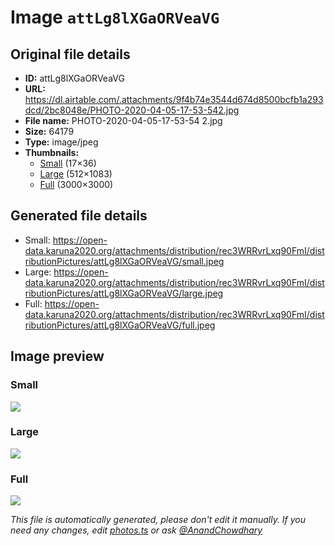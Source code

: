 # Image `attLg8lXGaORVeaVG`

## Original file details

- **ID:** attLg8lXGaORVeaVG
- **URL:** https://dl.airtable.com/.attachments/9f4b74e3544d674d8500bcfb1a293dcd/2bc8048e/PHOTO-2020-04-05-17-53-542.jpg
- **File name:** PHOTO-2020-04-05-17-53-54 2.jpg
- **Size:** 64179
- **Type:** image/jpeg
- **Thumbnails:**
  - [Small](https://dl.airtable.com/.attachmentThumbnails/d4155561a9b951b545ec274e9f8056e5/88fcb283) (17×36)
  - [Large](https://dl.airtable.com/.attachmentThumbnails/948b78abe9175b6f6a2943d4da485e02/d8641c9c) (512×1083)
  - [Full](https://dl.airtable.com/.attachmentThumbnails/5861c17a8dc0778ccbddbeb4f43de1a1/debd1abd) (3000×3000)

## Generated file details

- Small: https://open-data.karuna2020.org/attachments/distribution/rec3WRRvrLxq90FmI/distributionPictures/attLg8lXGaORVeaVG/small.jpeg
- Large: https://open-data.karuna2020.org/attachments/distribution/rec3WRRvrLxq90FmI/distributionPictures/attLg8lXGaORVeaVG/large.jpeg
- Full: https://open-data.karuna2020.org/attachments/distribution/rec3WRRvrLxq90FmI/distributionPictures/attLg8lXGaORVeaVG/full.jpeg

## Image preview

### Small

![](https://open-data.karuna2020.org/attachments/distribution/rec3WRRvrLxq90FmI/distributionPictures/attLg8lXGaORVeaVG/small.jpeg)

### Large

![](https://open-data.karuna2020.org/attachments/distribution/rec3WRRvrLxq90FmI/distributionPictures/attLg8lXGaORVeaVG/large.jpeg)

### Full

![](https://open-data.karuna2020.org/attachments/distribution/rec3WRRvrLxq90FmI/distributionPictures/attLg8lXGaORVeaVG/full.jpeg)

_This file is automatically generated, please don't edit it manually. If you need any changes, edit [photos.ts](/photos.ts) or ask [@AnandChowdhary](https://github.com/AnandChowdhary)_
